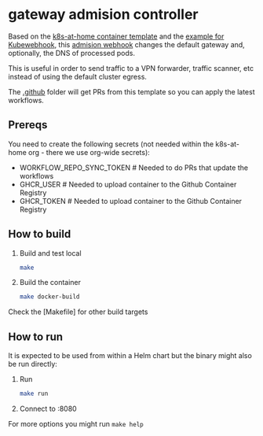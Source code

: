 # gateway admision controller

Based on the [k8s-at-home container template](https://github.com/k8s-at-home/template-container-image)
and the [example for Kubewebhook](https://github.com/slok/k8s-webhook-example/), this
[admision webhook](https://kubernetes.io/docs/reference/access-authn-authz/extensible-admission-controllers/)
changes the default gateway and, optionally, the DNS of processed pods.

This is useful in order to send traffic to a VPN forwarder, traffic scanner, etc instead of using the
default cluster egress.

The [.github](.github) folder will get PRs from this template so you can apply the latest workflows.

## Prereqs

You need to create the following secrets (not needed within the k8s-at-home org - there we use org-wide secrets):
- WORKFLOW_REPO_SYNC_TOKEN # Needed to do PRs that update the workflows
- GHCR_USER # Needed to upload container to the Github Container Registry
- GHCR_TOKEN # Needed to upload container to the Github Container Registry

## How to build

1. Build and test local
    ```bash
    make
    ```
2. Build the container
    ```bash
    make docker-build
    ```

Check the [Makefile] for other build targets

## How to run

It is expected to be used from within a Helm chart but the binary might also
be run directly:

1. Run
    ```bash
    make run
    ```
2. Connect to <host IP>:8080

For more options you might run `make help`

